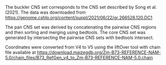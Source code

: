 The buckler CNS set corresponds to the CNS set described by Song et al. (2021). The data was downloaded from https://genome.cshlp.org/content/suppl/2021/06/22/gr.266528.120.DC1

The pan CNS set was derived by concatenating the pairwise CNS regions and then sorting and merging using bedtools. The core CNS set was generated by intersecting the pairwise CNS sets with bedtools intersect.

Coordinates were converted from V4 to V5 using the liftOver tool with chain file available at https://download.maizegdb.org/Zm-B73-REFERENCE-NAM-5.0/chain_files/B73_RefGen_v4_to_Zm-B73-REFERENCE-NAM-5.0.chain
